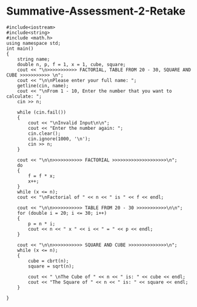 # Summative-Assessment-2-Retake

    #include<iostream>
    #include<string>
    #include <math.h>
    using namespace std;
    int main()
    {
        string name;
        double n, p, f = 1, x = 1, cube, square;
        cout << "\n>>>>>>>>>>> FACTORIAL, TABLE FROM 20 - 30, SQUARE AND CUBE >>>>>>>>>>> \n";
        cout << "\n\nPlease enter your full name: ";
        getline(cin, name);
        cout << "\nFrom 1 - 10, Enter the number that you want to calculate: ";
        cin >> n;

        while (cin.fail())
        {
            cout << "\nInvalid Input\n\n";
            cout << "Enter the number again: ";
            cin.clear();
            cin.ignore(1000, '\n');
            cin >> n;
        }

        cout << "\n\n>>>>>>>>>>> FACTORIAL >>>>>>>>>>>>>>>>>>>>\n";
        do
        {
            f = f * x;
            x++;
        } 
        while (x <= n);
        cout << "\nFactorial of " << n << " is " << f << endl;

        cout << "\n\n>>>>>>>>>>> TABLE FROM 20 - 30 >>>>>>>>>>>\n\n";
        for (double i = 20; i <= 30; i++)
        {
            p = n * i;
            cout << n << " x " << i << " = " << p << endl;
        }

        cout << "\n\n>>>>>>>>>>> SQUARE AND CUBE >>>>>>>>>>>>>>\n";
        while (x <= n);
        {
            cube = cbrt(n);
            square = sqrt(n);

            cout << " \nThe Cube of " << n << " is: " << cube << endl;
            cout << "The Square of " << n << " is: " << square << endl;
        }

    }
